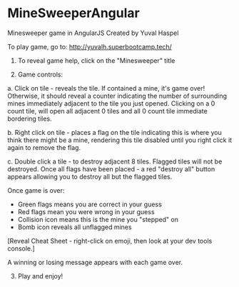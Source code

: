 # MineSweeperAngular
Minesweeper game in AngularJS
Created by Yuval Haspel

To play game, go to: http://yuvalh.superbootcamp.tech/

1.	To reveal game help, click on the "Minesweeper" title

2.	Game controls:

a.	Click on tile - reveals the tile. If contained a mine, it's game over! 
Otherwise, it should reveal a counter indicating the number of surrounding mines immediately adjacent to the tile you just opened. 
Clicking on a 0 count tile, will open all adjacent 0 tiles and all 0 count tile immediate bordering tiles. 

b.	Right click on tile - places a flag on the tile indicating this is where you think there might be a mine, rendering this tile disabled until you right click it again to remove the flag.

c.	Double click a tile - to destroy adjacent 8 tiles. Flagged tiles will not be destroyed.
Once all flags have been placed - a red "destroy all" button appears allowing you to destroy all but the flagged tiles.

Once game is over:
- Green flags means you are correct in your guess
- Red flags mean you were wrong in your guess
- Collision icon means this is the mine you "stepped" on
- Bomb icon reveals all unflagged mines

[Reveal Cheat Sheet - right-click on emoji, then look at your dev tools console.] 

A winning or losing message appears with each game over.

3.	Play and enjoy!

